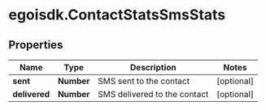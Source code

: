 # egoisdk.ContactStatsSmsStats

## Properties

Name | Type | Description | Notes
------------ | ------------- | ------------- | -------------
**sent** | **Number** | SMS sent to the contact | [optional] 
**delivered** | **Number** | SMS delivered to the contact | [optional] 



